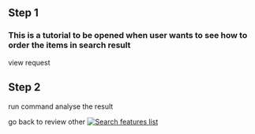 ## Step 1
### This is a tutorial to be opened when user wants to see how to order the items in search result

view request

## Step 2 

run command
analyse the result

go back to review other <a  href="https://console.cloud.google.com/cloudshell/open?git_repo=https://github.com/t-karasova/grs-samples-python&tutorial=TUTORIAL_FILE.md#step-2">
    <img alt="Search features list">
</a>
